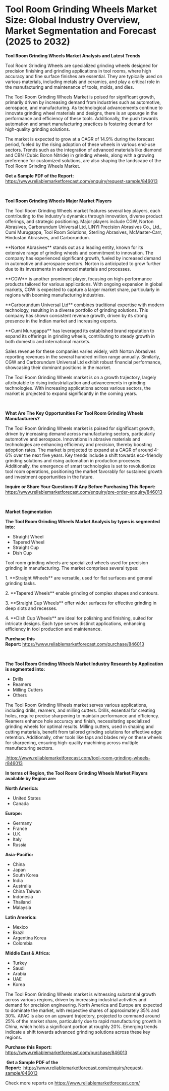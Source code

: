 <p><h1>Tool Room Grinding Wheels Market Size: Global Industry Overview, Market Segmentation and Forecast (2025 to 2032)</h1></p><p><strong>Tool Room Grinding Wheels Market Analysis and Latest Trends</strong></p>
<p><p>Tool Room Grinding Wheels are specialized grinding wheels designed for precision finishing and grinding applications in tool rooms, where high accuracy and fine surface finishes are essential. They are typically used on various materials, including metals and ceramics, and play a critical role in the manufacturing and maintenance of tools, molds, and dies.</p><p>The Tool Room Grinding Wheels Market is poised for significant growth, primarily driven by increasing demand from industries such as automotive, aerospace, and manufacturing. As technological advancements continue to innovate grinding wheel materials and designs, there is an upsurge in the performance and efficiency of these tools. Additionally, the push towards automation and smart manufacturing practices is fostering demand for high-quality grinding solutions.</p><p>The market is expected to grow at a CAGR of 14.9% during the forecast period, fueled by the rising adoption of these wheels in various end-use sectors. Trends such as the integration of advanced materials like diamond and CBN (Cubic Boron Nitride) in grinding wheels, along with a growing preference for customized solutions, are also shaping the landscape of the Tool Room Grinding Wheels Market.</p></p>
<p><strong>Get a Sample PDF of the Report:&nbsp;</strong> <a href="https://www.reliablemarketforecast.com/enquiry/request-sample/846013?utm_campaign=2724&utm_medium=2&utm_source=Github&utm_content=ia&utm_term=05032025&utm_id=tool-room-grinding-wheels">https://www.reliablemarketforecast.com/enquiry/request-sample/846013</a></p>
<p>&nbsp;</p>
<p><strong>Tool Room Grinding Wheels Major Market Players</strong></p>
<p><p>The Tool Room Grinding Wheels market features several key players, each contributing to the industry's dynamics through innovation, diverse product offerings, and strategic positioning. Major players include CGW, Norton Abrasives, Carborundum Universal Ltd, LINYI Precision Abrasives Co., Ltd., Cumi Murugappa, Tool Room Solutions, Sterling Abrasives, McMaster-Carr, Hindustan Abrasives, and Carborundum.</p><p>**Norton Abrasives** stands out as a leading entity, known for its extensive range of grinding wheels and commitment to innovation. The company has experienced significant growth, fueled by increased demand in automotive and aerospace sectors. Norton is anticipated to grow further due to its investments in advanced materials and processes.</p><p>**CGW** is another prominent player, focusing on high-performance products tailored for various applications. With ongoing expansion in global markets, CGW is expected to capture a larger market share, particularly in regions with booming manufacturing industries.</p><p>**Carborundum Universal Ltd** combines traditional expertise with modern technology, resulting in a diverse portfolio of grinding solutions. This company has shown consistent revenue growth, driven by its strong presence in the Indian market and increasing exports. </p><p>**Cumi Murugappa** has leveraged its established brand reputation to expand its offerings in grinding wheels, contributing to steady growth in both domestic and international markets.</p><p>Sales revenue for these companies varies widely, with Norton Abrasives reporting revenues in the several hundred million range annually. Similarly, CGW and Carborundum Universal Ltd exhibit robust financial performance, showcasing their dominant positions in the market.</p><p>The Tool Room Grinding Wheels market is on a growth trajectory, largely attributable to rising industrialization and advancements in grinding technologies. With increasing applications across various sectors, the market is projected to expand significantly in the coming years.</p></p>
<p>&nbsp;</p>
<p><strong>What Are The Key Opportunities For Tool Room Grinding Wheels Manufacturers?</strong></p>
<p><p>The Tool Room Grinding Wheels market is poised for significant growth, driven by increasing demand across manufacturing sectors, particularly automotive and aerospace. Innovations in abrasive materials and technologies are enhancing efficiency and precision, thereby boosting adoption rates. The market is projected to expand at a CAGR of around 4-6% over the next five years. Key trends include a shift towards eco-friendly grinding solutions and rising automation in production processes. Additionally, the emergence of smart technologies is set to revolutionize tool room operations, positioning the market favorably for sustained growth and investment opportunities in the future.</p></p>
<p><strong>Inquire or Share Your Questions If Any Before Purchasing This Report:</strong> <a href="https://www.reliablemarketforecast.com/enquiry/pre-order-enquiry/846013?utm_campaign=2724&utm_medium=2&utm_source=Github&utm_content=ia&utm_term=05032025&utm_id=tool-room-grinding-wheels">https://www.reliablemarketforecast.com/enquiry/pre-order-enquiry/846013</a></p>
<p>&nbsp;</p>
<p><strong>Market Segmentation</strong></p>
<p><strong>The Tool Room Grinding Wheels Market Analysis by types is segmented into:</strong></p>
<p><ul><li>Straight Wheel</li><li>Tapered Wheel</li><li>Straight Cup</li><li>Dish Cup</li></ul></p>
<p><p>Tool room grinding wheels are specialized wheels used for precision grinding in manufacturing. The market comprises several types: </p><p>1. **Straight Wheels** are versatile, used for flat surfaces and general grinding tasks.  </p><p>2. **Tapered Wheels** enable grinding of complex shapes and contours.  </p><p>3. **Straight Cup Wheels** offer wider surfaces for effective grinding in deep slots and recesses.  </p><p>4. **Dish Cup Wheels** are ideal for polishing and finishing, suited for intricate designs. Each type serves distinct applications, enhancing efficiency in tool production and maintenance.</p></p>
<p><strong>Purchase this Report:&nbsp;</strong><a href="https://www.reliablemarketforecast.com/purchase/846013?utm_campaign=2724&utm_medium=2&utm_source=Github&utm_content=ia&utm_term=05032025&utm_id=tool-room-grinding-wheels">https://www.reliablemarketforecast.com/purchase/846013</a></p>
<p>&nbsp;</p>
<p><strong>The Tool Room Grinding Wheels Market Industry Research by Application is segmented into:</strong></p>
<p><ul><li>Drills</li><li>Reamers</li><li>Milling Cutters</li><li>Others</li></ul></p>
<p><p>The Tool Room Grinding Wheels market serves various applications, including drills, reamers, and milling cutters. Drills, essential for creating holes, require precise sharpening to maintain performance and efficiency. Reamers enhance hole accuracy and finish, necessitating specialized grinding wheels for optimal results. Milling cutters, used in shaping and cutting materials, benefit from tailored grinding solutions for effective edge retention. Additionally, other tools like taps and blades rely on these wheels for sharpening, ensuring high-quality machining across multiple manufacturing sectors.</p></p>
<p><a href="https://www.reliablemarketforecast.com/tool-room-grinding-wheels-r846013?utm_campaign=2724&utm_medium=2&utm_source=Github&utm_content=ia&utm_term=05032025&utm_id=tool-room-grinding-wheels">&nbsp;https://www.reliablemarketforecast.com/tool-room-grinding-wheels-r846013</a></p>
<p><strong>In terms of Region, the Tool Room Grinding Wheels Market Players available by Region are:</strong></p>
<p>
    <p> <strong> North America: </strong>
        <ul>
            <li>United States</li>
            <li>Canada</li>
        </ul>
        </p> 
    <p> <strong> Europe: </strong>
        <ul>
            <li>Germany</li>
            <li>France</li>
            <li>U.K.</li>
            <li>Italy</li>
            <li>Russia</li>
        </ul>
        </p> 
    <p> <strong> Asia-Pacific: </strong>
        <ul>
            <li>China</li>
            <li>Japan</li>
            <li>South Korea</li>
            <li>India</li>
            <li>Australia</li>
            <li>China Taiwan</li>
            <li>Indonesia</li>
            <li>Thailand</li>
            <li>Malaysia</li>
        </ul>
        </p> 
    <p> <strong> Latin America: </strong>
        <ul>
            <li>Mexico</li>
            <li>Brazil</li>
            <li>Argentina Korea</li>
            <li>Colombia</li>
        </ul>
        </p> 
    <p> <strong> Middle East & Africa: </strong>
        <ul>
            <li>Turkey</li>
            <li>Saudi</li>
            <li>Arabia</li>
            <li>UAE</li>
            <li>Korea</li>
        </ul>
    </p>
    </p>
<p><p>The Tool Room Grinding Wheels market is witnessing substantial growth across various regions, driven by increasing industrial activities and demand for precision engineering. North America and Europe are expected to dominate the market, with respective shares of approximately 35% and 30%. APAC is also on an upward trajectory, projected to command around 25% of the market share, particularly due to rapid manufacturing growth in China, which holds a significant portion at roughly 20%. Emerging trends indicate a shift towards advanced grinding solutions across these key regions.</p></p>
<p><strong>Purchase this Report: </strong><a href="https://www.reliablemarketforecast.com/purchase/846013?utm_campaign=2724&utm_medium=2&utm_source=Github&utm_content=ia&utm_term=05032025&utm_id=tool-room-grinding-wheels">https://www.reliablemarketforecast.com/purchase/846013</a></p>
<p>&nbsp;<strong>Get a Sample PDF of the Report:&nbsp;&nbsp;</strong><a href="https://www.reliablemarketforecast.com/enquiry/request-sample/846013?utm_campaign=2724&utm_medium=2&utm_source=Github&utm_content=ia&utm_term=05032025&utm_id=tool-room-grinding-wheels">https://www.reliablemarketforecast.com/enquiry/request-sample/846013</a></p>
<p><strong></strong></p>
<p>Check more reports on <a href="https://www.reliablemarketforecast.com/?utm_campaign=2724&utm_medium=2&utm_source=Github&utm_content=ia&utm_term=05032025&utm_id=tool-room-grinding-wheels">https://www.reliablemarketforecast.com/</a></p>